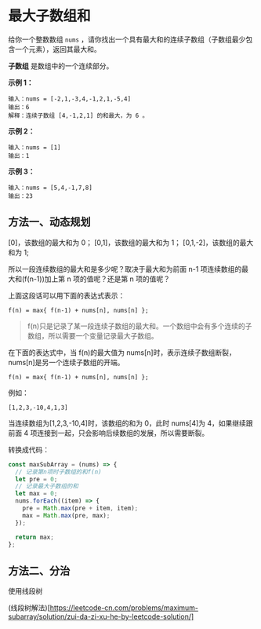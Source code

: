 # 最大子数组和

给你一个整数数组 `nums` ，请你找出一个具有最大和的连续子数组（子数组最少包含一个元素），返回其最大和。

**子数组** 是数组中的一个连续部分。

**示例 1：**

```
输入：nums = [-2,1,-3,4,-1,2,1,-5,4]
输出：6
解释：连续子数组 [4,-1,2,1] 的和最大，为 6 。
```

**示例 2：**

```
输入：nums = [1]
输出：1
```

**示例 3：**

```
输入：nums = [5,4,-1,7,8]
输出：23
```

## 方法一、动态规划

[0]，该数组的最大和为 0；
[0,1]，该数组的最大和为 1；
[0,1,-2]，该数组的最大和为 1;

所以一段连续数组的最大和是多少呢？取决于最大和为前面 n-1 项连续数组的最大和(f(n-1))加上第 n 项的值呢？还是第 n 项的值呢？

上面这段话可以用下面的表达式表示：

```
f(n) = max{ f(n-1) + nums[n], nums[n] };
```

> f(n)只是记录了某一段连续子数组的最大和。一个数组中会有多个连续的子数组，所以需要一个变量记录最大子数组。

在下面的表达式中，当 f(n)的最大值为 nums[n]时，表示连续子数组断裂，nums[n]是另一个连续子数组的开端。

```
f(n) = max{ f(n-1) + nums[n], nums[n] };
```

例如：

```
[1,2,3,-10,4,1,3]
```

当连续数组为[1,2,3,-10,4]时，该数组的和为 0，此时 nums[4]为 4，如果继续跟前面 4 项连接到一起，只会影响后续数组的发展，所以需要断裂。

转换成代码：

```js
const maxSubArray = (nums) => {
  // 记录第n项时子数组的和f(n)
  let pre = 0;
  // 记录最大子数组的和
  let max = 0;
  nums.forEach((item) => {
    pre = Math.max(pre + item, item);
    max = Math.max(pre, max);
  });

  return max;
};
```

## 方法二、分治

使用线段树

(线段树解法)[https://leetcode-cn.com/problems/maximum-subarray/solution/zui-da-zi-xu-he-by-leetcode-solution/]
